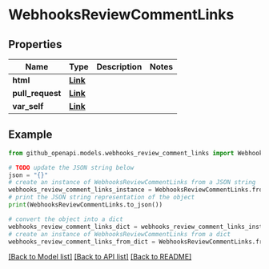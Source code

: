 # WebhooksReviewCommentLinks


## Properties

Name | Type | Description | Notes
------------ | ------------- | ------------- | -------------
**html** | [**Link**](Link.md) |  | 
**pull_request** | [**Link**](Link.md) |  | 
**var_self** | [**Link**](Link.md) |  | 

## Example

```python
from github_openapi.models.webhooks_review_comment_links import WebhooksReviewCommentLinks

# TODO update the JSON string below
json = "{}"
# create an instance of WebhooksReviewCommentLinks from a JSON string
webhooks_review_comment_links_instance = WebhooksReviewCommentLinks.from_json(json)
# print the JSON string representation of the object
print(WebhooksReviewCommentLinks.to_json())

# convert the object into a dict
webhooks_review_comment_links_dict = webhooks_review_comment_links_instance.to_dict()
# create an instance of WebhooksReviewCommentLinks from a dict
webhooks_review_comment_links_from_dict = WebhooksReviewCommentLinks.from_dict(webhooks_review_comment_links_dict)
```
[[Back to Model list]](../README.md#documentation-for-models) [[Back to API list]](../README.md#documentation-for-api-endpoints) [[Back to README]](../README.md)


